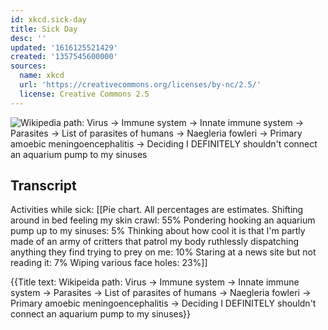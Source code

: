 ```yaml
---
id: xkcd.sick-day
title: Sick Day
desc: ''
updated: '1616125521429'
created: '1357545600000'
sources:
  name: xkcd
  url: 'https://creativecommons.org/licenses/by-nc/2.5/'
  license: Creative Commons 2.5
---
```

![Wikipedia path: Virus -> Immune system -> Innate immune system -> Parasites -> List of parasites of humans -> Naegleria fowleri -> Primary amoebic meningoencephalitis -> Deciding I DEFINITELY shouldn't connect an aquarium pump to my sinuses](https://imgs.xkcd.com/comics/sick_day.png)

## Transcript
Activities while sick:
[[Pie chart.  All percentages are estimates.
Shifting around in bed feeling my skin crawl: 55%
Pondering hooking an aquarium pump up to my sinuses: 5%
Thinking about how cool it is that I'm partly made of an army of critters that patrol my body ruthlessly dispatching anything they find trying to prey on me: 10%
Staring at a news site but not reading it: 7%
Wiping various face holes: 23%]]

{{Title text: Wikipeida path: Virus -> Immune system -> Innate immune system -> Parasites -> List of parasites of humans -> Naegleria fowleri -> Primary amoebic meningoencephalitis -> Deciding I DEFINITELY shouldn't connect an aquarium pump to my sinuses}}
